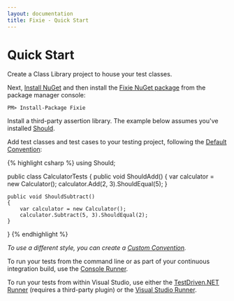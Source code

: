 ```yaml
---
layout: documentation
title: Fixie - Quick Start
---
```

# Quick Start

Create a Class Library project to house your test classes.

Next, [Install NuGet](http://docs.nuget.org/docs/start-here/installing-nuget) and then install the [Fixie NuGet package](https://www.nuget.org/packages/Fixie) from the package manager console:

    PM> Install-Package Fixie

Install a third-party assertion library.  The example below assumes you've installed [Should](https://nuget.org/packages/Should/).

Add test classes and test cases to your testing project, following the [Default Convention](../default-convention):

{% highlight csharp %}
using Should;

public class CalculatorTests
{
    public void ShouldAdd()
    {
        var calculator = new Calculator();
        calculator.Add(2, 3).ShouldEqual(5);
    }

    public void ShouldSubtract()
    {
        var calculator = new Calculator();
        calculator.Subtract(5, 3).ShouldEqual(2);
    }
}
{% endhighlight %}

*To use a different style, you can create a [Custom Convention](../custom-conventions).*

To run your tests from the command line or as part of your continuous integration build, use the [Console Runner](../console-runner).

To run your tests from within Visual Studio, use either the [TestDriven.NET Runner](../test-driven-net-runner) (requires a third-party plugin) or the [Visual Studio Runner](../visual-studio-runner).
